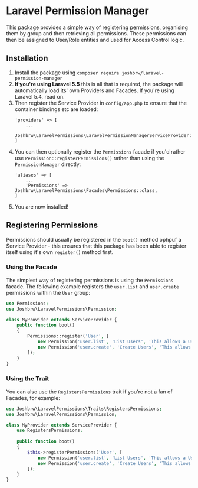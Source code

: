 # Laravel Permission Manager

This package provides a simple way of registering permissions, organising them by group and then retrieving all permissions. These permissions can then be assigned to User/Role entities and used for Access Control logic.

## Installation
1. Install the package using `composer require joshbrw/laravel-permission-manager`
2. **If you're using Laravel 5.5** this is all that is required, the package will automatically load its' own Providers and Facades. If you're using Laravel 5.4, read on.
2. Then register the Service Provider in `config/app.php` to ensure that the container bindings etc are loaded:
    ```
    'providers' => [
        ...
        Joshbrw\LaravelPermissions\LaravelPermissionManagerServiceProvider::class,
    ]
    ``` 
3. You can then optionally register the `Permissions` facade if you'd rather use `Permission::registerPermissions()` rather than using the `PermissionManager` directly:
    ```
    'aliases' => [
        ...
        'Permissions' => Joshbrw\LaravelPermissions\Facades\Permissions::class,
    ]
    ``` 
4. You are now installed!


## Registering Permissions
Permissions should usually be registered in the `boot()` method ophpuf a Service Provider - this ensures that this package has been able to register itself using it's own `register()` method first.

### Using the Facade
The simplest way of registering permissions is using the `Permissions` facade. The following example registers the `user.list` and `user.create` permissions within the `User` group:

```php
use Permissions;
use Joshbrw\LaravelPermissions\Permission;

class MyProvider extends ServiceProvider {
    public function boot()
    {
        Permissions::register('User', [
            new Permission('user.list', 'List Users', 'This allows a User to list other Users.'),
            new Permission('user.create', 'Create Users', 'This allows a User to create another User.'),
        ]);
    }
}
```

### Using the Trait
You can also use the `RegistersPermissions` trait if you're not a fan of Facades, for example:
```php
use Joshbrw\LaravelPermissions\Traits\RegistersPermissions;
use Joshbrw\LaravelPermissions\Permission;

class MyProvider extends ServiceProvider {
    use RegistersPermissions;
    
    public function boot()
    {
        $this->registerPermissions('User', [
            new Permission('user.list', 'List Users', 'This allows a User to list other Users.'),
            new Permission('user.create', 'Create Users', 'This allows a User to create another User.'),
        ]);
    }
}
```

